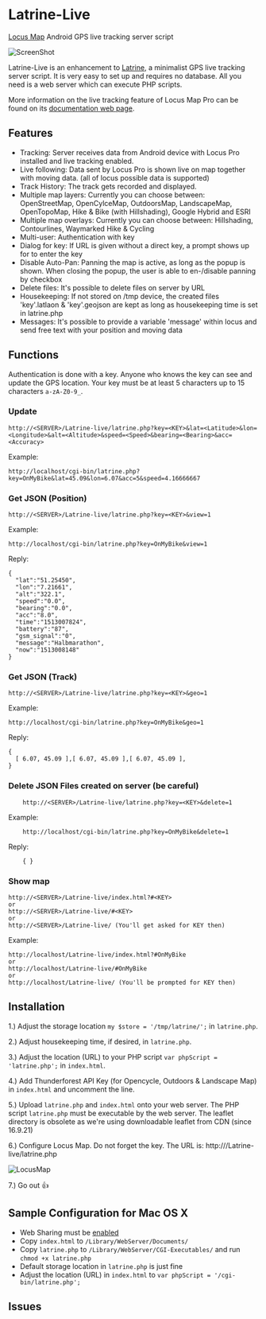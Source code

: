 Latrine-Live
============

[Locus Map](http://www.locusmap.eu/) Android GPS live tracking server script

![ScreenShot](https://i.imgur.com/jTl2dIG.png?maxwidth=200)

Latrine-Live is an enhancement to [Latrine](https://github.com/Cyclenerd/Latrine), a minimalist GPS live tracking server script.
It is very easy to set up and requires no database.
All you need is a web server which can execute PHP scripts.

More information on the live tracking feature of Locus Map Pro can be found on its [documentation web page](http://docs.locusmap.eu/doku.php?id=manual:user_guide:functions:live_tracking#web_services).


Features
--------

* Tracking: Server receives data from Android device with Locus Pro installed and live tracking enabled.
* Live following: Data sent by Locus Pro is shown live on map together with moving data. (all of locus possible data is supported) 
* Track History: The track gets recorded and displayed.
* Multiple map layers: Currently you can choose between: OpenStreetMap, OpenCylceMap, OutdoorsMap, LandscapeMap, OpenTopoMap, Hike & Bike (with Hillshading), Google Hybrid and ESRI
* Multiple map overlays: Currently you can choose between: Hillshading, Contourlines, Waymarked Hike & Cycling
* Multi-user: Authentication with key
* Dialog for key: If URL is given without a direct key, a prompt shows up for to enter the key
* Disable Auto-Pan: Panning the map is active, as long as the popup is shown. When closing the popup, the user is able to en-/disable panning by checkbox
* Delete files: It's possible to delete files on server by URL
* Housekeeping: If not stored on /tmp device, the created files 'key'.latlaon & 'key'.geojson are kept as long as housekeeping time is set in latrine.php
* Messages: It's possible to provide a variable 'message' within locus and send free text with your position and moving data


Functions
---------

Authentication is done with a key. Anyone who knows the key can see and update the GPS location.
Your key must be at least 5 characters up to 15 characters `a-zA-Z0-9_`.

### Update

	http://<SERVER>/Latrine-live/latrine.php?key=<KEY>&lat=<Latitude>&lon=<Longitude>&alt=<Altitude>&speed=<Speed>&bearing=<Bearing>&acc=<Accuracy>

Example:

	http://localhost/cgi-bin/latrine.php?key=OnMyBike&lat=45.09&lon=6.07&acc=5&speed=4.16666667

### Get JSON (Position)

	http://<SERVER>/Latrine-live/latrine.php?key=<KEY>&view=1

Example:

	http://localhost/cgi-bin/latrine.php?key=OnMyBike&view=1

Reply:

	{
	  "lat":"51.25450",
	  "lon":"7.21661",
	  "alt":"322.1",
	  "speed":"0.0",
	  "bearing":"0.0",
	  "acc":"8.0",
	  "time":"1513007824",
	  "battery":"87",
	  "gsm_signal":"0",
	  "message":"Halbmarathon",
	  "now":"1513008148"
	}

### Get JSON (Track)

	http://<SERVER>/Latrine-live/latrine.php?key=<KEY>&geo=1

Example:

	http://localhost/cgi-bin/latrine.php?key=OnMyBike&geo=1

Reply:

	{
	  [ 6.07, 45.09 ],[ 6.07, 45.09 ],[ 6.07, 45.09 ],
	}

### Delete JSON Files created on server (be careful)

        http://<SERVER>/Latrine-live/latrine.php?key=<KEY>&delete=1

Example:

        http://localhost/cgi-bin/latrine.php?key=OnMyBike&delete=1

Reply:

        { }

### Show map

	http://<SERVER>/Latrine-live/index.html?#<KEY>
	or
	http://<SERVER>/Latrine-live/#<KEY>
	or
	http://<SERVER>/Latrine-live/ (You'll get asked for KEY then)

Example:

	http://localhost/Latrine-live/index.html?#OnMyBike
	or
	http://localhost/Latrine-live/#OnMyBike
	or
	http://localhost/Latrine-live/ (You'll be prompted for KEY then)



Installation
------------

1.) Adjust the storage location `my $store = '/tmp/latrine/';` in `latrine.php`.

2.) Adjust housekeeping time, if desired, in `latrine.php`.

3.) Adjust the location (URL) to your PHP script `var phpScript = 'latrine.php';` in `index.html`.

4.) Add Thunderforest API Key (for Opencycle, Outdoors & Landscape Map) in `index.html` and uncomment the line.

5.) Upload `latrine.php` and `index.html` onto your web server. The PHP script `latrine.php` must be executable by the web server. The leaflet directory is obsolete as we're using downloadable leaflet from CDN (since 16.9.21)

6.) Configure Locus Map. Do not forget the key. The URL is: http://<SERVER>/Latrine-live/latrine.php

![LocusMap](https://i.imgur.com/38eoK4fm.jpg?maxwidth=320)

7.) Go out :+1: 


Sample Configuration for Mac OS X
---------------------------------

* Web Sharing must be [enabled](http://support.apple.com/kb/HT3323)
* Copy `index.html` to `/Library/WebServer/Documents/`
* Copy `latrine.php` to `/Library/WebServer/CGI-Executables/` and run `chmod +x latrine.php`
* Default storage location in `latrine.php` is just fine
* Adjust the location (URL) in `index.html` to `var phpScript = '/cgi-bin/latrine.php';`


Issues
------


